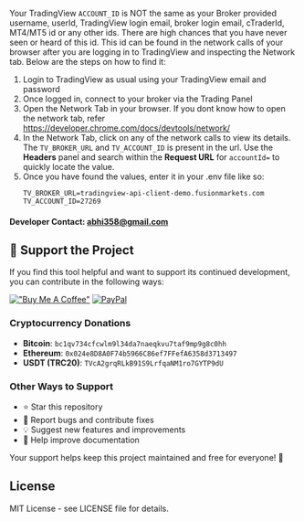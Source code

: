 Your TradingView `ACCOUNT_ID` is NOT the same as your Broker provided username, userId, TradingView login email, broker login email, cTraderId, MT4/MT5 id or any other ids.
There are high chances that you have never seen or heard of this id. This id can be found in the network calls of your browser after you are logging in to TradingView and inspecting the Network tab.
Below are the steps on how to find it:

1. Login to TradingView as usual using your TradingView email and password
2. Once logged in, connect to your broker via the Trading Panel
3. Open the Network Tab in your browser. If you dont know how to open the network tab, refer https://developer.chrome.com/docs/devtools/network/
4. In the Network Tab, click on any of the network calls to view its details. The `TV_BROKER_URL` and `TV_ACCOUNT_ID` is present in the url. Use the **Headers** panel and search within the **Request URL** for `accountId=` to quickly locate the value.
5. Once you have found the values, enter it in your .env file like so:
    ```
    TV_BROKER_URL=tradingview-api-client-demo.fusionmarkets.com
    TV_ACCOUNT_ID=27269
    ```

#### Developer Contact: abhi358@gmail.com



## 💝 Support the Project


If you find this tool helpful and want to support its continued development, you can contribute in the following ways:

[!["Buy Me A Coffee"](https://www.buymeacoffee.com/assets/img/custom_images/orange_img.png)](https://buymeacoffee.com/abhidp)
[![PayPal](https://img.shields.io/badge/PayPal-00457C?style=for-the-badge&logo=paypal&logoColor=white)](https://paypal.me/abhidp)



### Cryptocurrency Donations
- **Bitcoin**: `bc1qv734cfcwlm9l34da7naeqkvu7taf9mp9g8c0hh`
- **Ethereum**: `0x024e8D8A0F74b5966C86ef7FFefA6358d3713497`
- **USDT (TRC20)**: `TVcA2grqRLkB91S9LrfqaNM1ro7GYTP9dU`

### Other Ways to Support
- ⭐ Star this repository
- 🐛 Report bugs and contribute fixes
- 💡 Suggest new features and improvements
- 📖 Help improve documentation

Your support helps keep this project maintained and free for everyone! 🙏


## License

MIT License - see LICENSE file for details.

